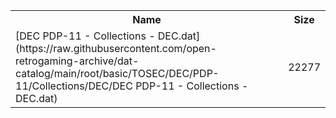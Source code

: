 <table>
<tr><th>Name</th><th>Size</th></tr>
<tr><td>[DEC PDP-11 - Collections - DEC.dat](https://raw.githubusercontent.com/open-retrogaming-archive/dat-catalog/main/root/basic/TOSEC/DEC/PDP-11/Collections/DEC/DEC PDP-11 - Collections - DEC.dat)</td><td>22277</td></tr>
</table>
